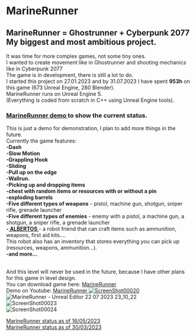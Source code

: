 # MarineRunner

## MarineRunner = Ghostrunner + Cyberpunk 2077 My biggest and most ambitious project. <br/>
It was time for more complex games, not some tiny ones. <br/>
I wanted to create movement like in Ghostrunner and shooting mechanics like in Cyberpunk 2077 <br/>
The game is in development, there is still a lot to do. <br/>
I started this project on 27.01.2023 and by 31.07.2023 I have spent **953h** on this game (673 Unreal Engine, 280 Blender). <br/>
MarineRunner runs on Unreal Engine 5. <br/>
(Everything is coded from scratch in C++ using Unreal Engine tools). 
<br/>

### <a href="https://youtu.be/UozAfLmbgF0"> MarineRunner demo </a> to show the current status.  <br/>
This is just a demo for demonstration, I plan to add more things in the future.  <br/>
Currently the game features: <br/>
**-Dash**<br/>
**-Slow Motion**<br/>
**-Grappling Hook**<br/>
**-Sliding**<br/>
**-Pull up on the edge**<br/>
**-Wallrun.** <br/>
**-Picking up and dropping items** <br/>
**-chest with random items or resources with or without a pin** <br/>
**-exploding barrels**  <br/>
**-Five different types of weapons** - pistol, machine gun, shotgun, sniper rifle, grenade launcher  <br/>
**-Five different types of enemies** - enemy with a pistol, a machine gun, a shotgun, a sniper rifle, a grenade launcher <br/>
**-<a href="https://www.youtube.com/watch?v=dtFB4vfd2Eg"> ALBERTOS** </a> - a robot friend that can craft items such as ammunition, weapons, first aid kits....  <br/>
This robot also has an inventory that stores everything you can pick up (resources, weapons, ammunition...).  <br/>
**-and more...**<br/><br/>

And this level will never be used in the future, because I have other plans for this game in level design.  <br/>
You can download game here: <a href="https://drive.google.com/file/d/17XCGErqjLaanXRmtc4CCK67CzDlCNRf0/view?usp=share_link"> MarineRunner </a> <br/>
Demo on Youtube: <a href="https://youtu.be/UozAfLmbgF0"> MarineRunner 
[![ScreenShot00020](https://github.com/Endersik4/MarineRunner/assets/131354098/d8efe413-35ef-4fac-9e28-1f3a432df52b)](https://youtu.be/UozAfLmbgF0)
</a>
<br/>
![MarineRunner - Unreal Editor 22 07 2023 23_10_22](https://github.com/Endersik4/MarineRunner/assets/131354098/9fec6708-dff4-4630-8111-f7699c07b7a9)
<br/>
![ScreenShot00023](https://github.com/Endersik4/MarineRunner/assets/131354098/dbc205a0-0baa-49c4-bb95-0fd9ebfde853)
<br/>
![ScreenShot00024](https://github.com/Endersik4/MarineRunner/assets/131354098/91e46e8e-e3f3-4e57-aea8-aafcb1c87616)
<br/>


<a href="https://youtu.be/TpYCEW1tYkw"> MarineRunner status as of 16/05/2023 </a> <br/>
<a href="https://youtu.be/8jKjilVmgmk"> MarineRunner status as of 30/03/2023 </a>

